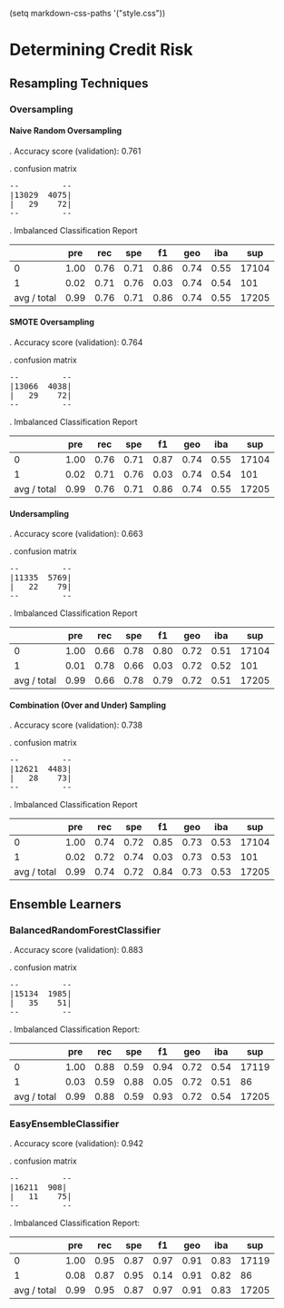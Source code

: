 (setq markdown-css-paths '("style.css"))

# Determining Credit Risk

## Resampling Techniques

### Oversampling

#### Naive Random Oversampling

. Accuracy score (validation): 0.761

. confusion matrix

<pre>
--         --
|13029  4075|
|   29    72|
--         --
</pre>
 
. Imbalanced Classification Report

||pre|rec|spe|f1|geo|iba|sup|
|-|---|---|---|---|---|---|---|
|0|1.00|0.76|0.71|0.86|0.74|0.55|17104|
|1|0.02|0.71|0.76|0.03|0.74|0.54|101|
|avg / total|0.99|0.76|0.71|0.86|0.74|0.55|17205|

#### SMOTE Oversampling 

. Accuracy score (validation): 0.764

. confusion matrix

<pre>
--         --
|13066  4038|
|   29    72|
--         --
</pre>

       
. Imbalanced Classification Report

||pre|rec|spe|f1|geo|iba|sup|
|---|---|---|---|---|---|---|---|
|0|1.00|0.76|0.71|0.87|0.74|0.55|17104|
|1|0.02|0.71|0.76|0.03|0.74|0.54|101|
|avg / total|0.99|0.76|0.71|0.86|0.74|0.55|17205|

#### Undersampling

. Accuracy score (validation): 0.663

. confusion matrix

<pre>
--         --
|11335  5769|
|   22    79|
--         --
</pre>
       
. Imbalanced Classification Report

||pre|rec|spe|f1|geo|iba|sup|
|---|---|---|---|--|---|---|---|
|0|1.00|0.66|0.78|0.80|0.72|0.51|17104|
|1|0.01|0.78|0.66|0.03|0.72|0.52|101|
|avg / total|0.99|0.66|0.78|0.79|0.72|0.51|17205|

#### Combination (Over and Under) Sampling

. Accuracy score (validation): 0.738

. confusion matrix

<pre>
--         --
|12621  4483|
|   28    73|
--         --
</pre>
     
. Imbalanced Classification Report

||pre|rec|spe|f1|geo|iba|sup|
|---|---|---|---|---|---|---|---|
|0|1.00|0.74|0.72|0.85|0.73|0.53|17104|
|1|0.02|0.72|0.74|0.03|0.73|0.53|101|
|avg / total|0.99|0.74|0.72|0.84|0.73|0.53|17205|

## Ensemble Learners

### BalancedRandomForestClassifier

. Accuracy score (validation): 0.883

. confusion matrix

<pre>
--         --
|15134  1985|
|   35    51|
--         --
</pre>

. Imbalanced Classification Report:

||pre|rec|spe|f1|geo|iba|sup|
|---|---|---|---|---|---|---|---|
|0|1.00|0.88|0.59|0.94|0.72|0.54|17119|
|1|0.03|0.59|0.88|0.05|0.72|0.51|86|
|avg / total|0.99|0.88|0.59|0.93|0.72|0.54|17205|

### EasyEnsembleClassifier

. Accuracy score (validation): 0.942

. confusion matrix

<pre>
--         --
|16211  908|
|   11    75|
--         --
</pre>

. Imbalanced Classification Report:

||pre|rec|spe|f1|geo|iba|sup|
|---|---|---|---|---|---|---|---|
|0|1.00|0.95|0.87|0.97|0.91|0.83|17119|
|1|0.08|0.87|0.95|0.14|0.91|0.82|86|
|avg / total|0.99|0.95|0.87|0.97|0.91|0.83|17205|